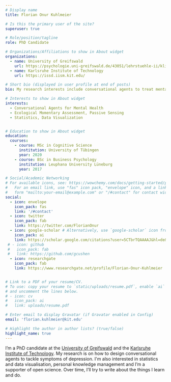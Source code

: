 ```yaml
---
# Display name
title: Florian Onur Kuhlmeier

# Is this the primary user of the site?
superuser: true

# Role/position/tagline
role: PhD Candidate

# Organizations/Affiliations to show in About widget
organizations:
  - name: University of Greifswald
    url: https://psychologie.uni-greifswald.de/43051/lehrstuehle-ii/klinische-psychologie-und-psychotherapie/
  - name: Karlsruhe Institute of Technology
    url: https://issd.iism.kit.edu/

# Short bio (displayed in user profile at end of posts)
bio: My research interests include conversational agents to treat mental disorders, statistics and data visualization. I'm also a strong supporter of open science.

# Interests to show in About widget
interests:
  - Conversational Agents for Mental Health
  - Ecological Momentary Assessment, Passive Sensing
  - Statistics, Data Visualization


# Education to show in About widget
education:
  courses:
    - course: MSc in Cognitive Science
      institution: University of Tübingen
      year: 2020
    - course: BSc in Business Psychology
      institution: Leuphana University Lüneburg
      year: 2017

# Social/Academic Networking
# For available icons, see: https://wowchemy.com/docs/getting-started/page-builder/#icons
#   For an email link, use "fas" icon pack, "envelope" icon, and a link in the
#   form "mailto:your-email@example.com" or "/#contact" for contact widget.
social:
  - icon: envelope
    icon_pack: fas
    link: '/#contact'
  - icon: twitter
    icon_pack: fab
    link: https://twitter.com/FlorianOnur
  - icon: google-scholar # Alternatively, use `google-scholar` icon from `ai` icon pack
    icon_pack: ai
    link: https://scholar.google.com/citations?user=5CTbrTQAAAAJ&hl=de&oi=ao
 # - icon: github
 #   icon_pack: fab
 #   link: https://github.com/gcushen
  - icon: researchgate
    icon_pack: fab
    link: https://www.researchgate.net/profile/Florian-Onur-Kuhlmeier


# Link to a PDF of your resume/CV.
# To use: copy your resume to `static/uploads/resume.pdf`, enable `ai` icons in `params.toml`,
# and uncomment the lines below.
# - icon: cv
#   icon_pack: ai
#   link: uploads/resume.pdf

# Enter email to display Gravatar (if Gravatar enabled in Config)
email: 'florian.kuhlmeier@kit.edu'

# Highlight the author in author lists? (true/false)
highlight_name: true
---
```


I’m a PhD candidate at the [University of Greifswald](https://psychologie.uni-greifswald.de/43051/lehrstuehle-ii/klinische-psychologie-und-psychotherapie/) and the [Karlsruhe Institute of Technology](https://issd.iism.kit.edu/). My research is on how to design conversational agents to tackle symptoms of depression. I'm also interested in statistics and data visualisation, personal knowledge management and I’m a supporter of open science. Over time, I’ll try to write about the things I learn and do.